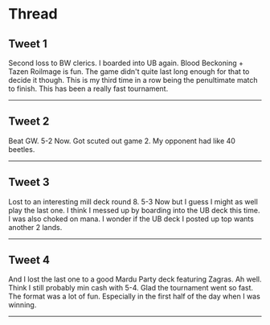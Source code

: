 # Thread

## Tweet 1

Second loss to BW clerics. I boarded into UB again. Blood Beckoning + Tazen Roilmage is fun. The game didn't quite last long enough for that to decide it though. This is my third time in a row being the penultimate match to finish. This has been a really fast tournament.

---

## Tweet 2

Beat GW. 5-2 Now. Got scuted out game 2. My opponent had like 40 beetles.

---

## Tweet 3

Lost to an interesting mill deck round 8. 5-3 Now but I guess I might as well play the last one. I think I messed up by boarding into the UB deck this time. I was also choked on mana. I wonder if the UB deck I posted up top wants another 2 lands.

---

## Tweet 4

And I lost the last one to a good Mardu Party deck featuring Zagras. Ah well. Think I still probably min cash with 5-4. Glad the tournament went so fast. The format was a lot of fun. Especially in the first half of the day when I was winning.

---

